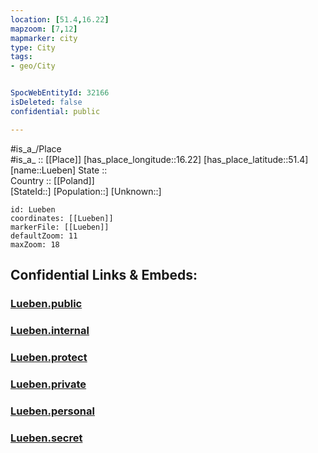 ```yaml
---
location: [51.4,16.22] 
mapzoom: [7,12] 
mapmarker: city 
type: City
tags:
- geo/City


SpocWebEntityId: 32166
isDeleted: false
confidential: public

---
```

#is_a_/Place  
#is_a_ :: [[Place]] 
[has_place_longitude::16.22] 
[has_place_latitude::51.4] 
[name::Lueben] 
State ::  
Country :: [[Poland]]  
[StateId::] 
[Population::] 
[Unknown::] 


```leaflet
id: Lueben
coordinates: [[Lueben]] 
markerFile: [[Lueben]] 
defaultZoom: 11 
maxZoom: 18
```


## Confidential Links & Embeds: 

### [Lueben.public](/_public/\Earth\Continent\Europe\Europe~East\Poland\Provinces~Poland\Lower_Silesian\CityLueben.public.md) 

### [Lueben.internal](/_internal/\Earth\Continent\Europe\Europe~East\Poland\Provinces~Poland\Lower_Silesian\CityLueben.internal.md) 

### [Lueben.protect](/_protect/\Earth\Continent\Europe\Europe~East\Poland\Provinces~Poland\Lower_Silesian\CityLueben.protect.md) 

### [Lueben.private](/_private/\Earth\Continent\Europe\Europe~East\Poland\Provinces~Poland\Lower_Silesian\CityLueben.private.md) 

### [Lueben.personal](/_personal/\Earth\Continent\Europe\Europe~East\Poland\Provinces~Poland\Lower_Silesian\CityLueben.personal.md) 

### [Lueben.secret](/_secret/\Earth\Continent\Europe\Europe~East\Poland\Provinces~Poland\Lower_Silesian\CityLueben.secret.md)

